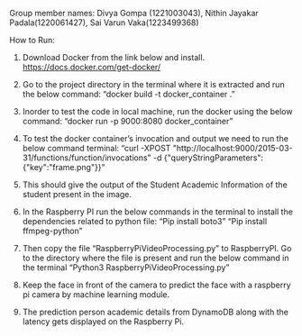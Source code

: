 Group member names: Divya Gompa (1221003043), Nithin Jayakar Padala(1220061427), Sai Varun Vaka(1223499368)


How to Run:

1.	Download Docker from the link below and install.
https://docs.docker.com/get-docker/
2.	Go to the project directory in the terminal where it is extracted and run the below command:
“docker build -t docker_container .”
3.	Inorder to test the code in local machine, run the docker using the below command:
“docker run -p 9000:8080 docker_container”
4.	To test the docker container’s invocation and output we need to run the below command terminal:
“curl -XPOST "http://localhost:9000/2015-03-31/functions/function/invocations" -d {"queryStringParameters":{"key":"frame.png"}}”
5.	This should give the output of the Student Academic Information of the student present in the image.
6.	In the Raspberry PI run the below commands in the terminal to install the dependencies related to python file:
“Pip install boto3”
“Pip install ffmpeg-python”

7. Then copy the file “RaspberryPiVideoProcessing.py” to RaspberryPI. Go to the directory where the file is present and run the below command in the terminal
“Python3 RaspberryPiVideoProcessing.py”
8.  Keep the face in front of the camera to predict the face with a raspberry pi camera by machine learning module. 
9.  The prediction person academic details from DynamoDB along with the latency gets displayed on the Raspberry Pi. 

